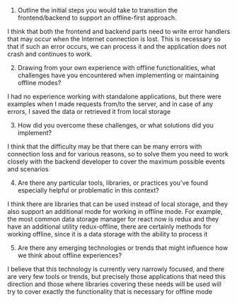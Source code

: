 1. Outline the initial steps you would take to transition the frontend/backend to support an offline-first approach.

I think that both the frontend and backend parts need to write error handlers that may occur when the Internet connection is lost. This is necessary so that if such an error occurs, we can process it and the application does not crash and continues to work.


2. Drawing from your own experience with offline functionalities, what challenges have you encountered when implementing or maintaining offline modes?

I had no experience working with standalone applications, but there were examples when I made requests from/to the server, and in case of any errors, I saved the data or retrieved it from local storage


3. How did you overcome these challenges, or what solutions did you implement?

I think that the difficulty may be that there can be many errors with connection loss and for various reasons, so to solve them you need to work closely with the backend developer to cover the maximum possible events and scenarios


4. Are there any particular tools, libraries, or practices you've found especially helpful or problematic in this context?

I think there are libraries that can be used instead of local storage, and they also support an additional mode for working in offline mode. For example, the most common data storage manager for react now is redux and they have an additional utility redux-offline, there are certainly methods for working offline, since it is a data storage with the ability to process it

5. Are there any emerging technologies or trends that might influence how we think about offline experiences?

I believe that this technology is currently very narrowly focused, and there are very few tools or trends, but precisely those applications that need this direction and those where libraries covering these needs will be used will try to cover exactly the functionality that is necessary for offline mode
